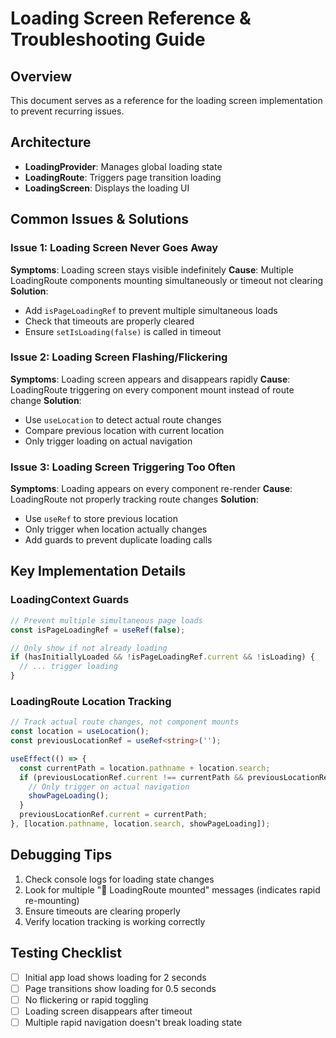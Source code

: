 
# Loading Screen Reference & Troubleshooting Guide

## Overview
This document serves as a reference for the loading screen implementation to prevent recurring issues.

## Architecture
- **LoadingProvider**: Manages global loading state
- **LoadingRoute**: Triggers page transition loading
- **LoadingScreen**: Displays the loading UI

## Common Issues & Solutions

### Issue 1: Loading Screen Never Goes Away
**Symptoms**: Loading screen stays visible indefinitely
**Cause**: Multiple LoadingRoute components mounting simultaneously or timeout not clearing
**Solution**: 
- Add `isPageLoadingRef` to prevent multiple simultaneous loads
- Check that timeouts are properly cleared
- Ensure `setIsLoading(false)` is called in timeout

### Issue 2: Loading Screen Flashing/Flickering
**Symptoms**: Loading screen appears and disappears rapidly
**Cause**: LoadingRoute triggering on every component mount instead of route change
**Solution**:
- Use `useLocation` to detect actual route changes
- Compare previous location with current location
- Only trigger loading on actual navigation

### Issue 3: Loading Screen Triggering Too Often
**Symptoms**: Loading appears on every component re-render
**Cause**: LoadingRoute not properly tracking route changes
**Solution**:
- Use `useRef` to store previous location
- Only trigger when location actually changes
- Add guards to prevent duplicate loading calls

## Key Implementation Details

### LoadingContext Guards
```typescript
// Prevent multiple simultaneous page loads
const isPageLoadingRef = useRef(false);

// Only show if not already loading
if (hasInitiallyLoaded && !isPageLoadingRef.current && !isLoading) {
  // ... trigger loading
}
```

### LoadingRoute Location Tracking
```typescript
// Track actual route changes, not component mounts
const location = useLocation();
const previousLocationRef = useRef<string>('');

useEffect(() => {
  const currentPath = location.pathname + location.search;
  if (previousLocationRef.current !== currentPath && previousLocationRef.current !== '') {
    // Only trigger on actual navigation
    showPageLoading();
  }
  previousLocationRef.current = currentPath;
}, [location.pathname, location.search, showPageLoading]);
```

## Debugging Tips
1. Check console logs for loading state changes
2. Look for multiple "📍 LoadingRoute mounted" messages (indicates rapid re-mounting)
3. Ensure timeouts are clearing properly
4. Verify location tracking is working correctly

## Testing Checklist
- [ ] Initial app load shows loading for 2 seconds
- [ ] Page transitions show loading for 0.5 seconds
- [ ] No flickering or rapid toggling
- [ ] Loading screen disappears after timeout
- [ ] Multiple rapid navigation doesn't break loading state
